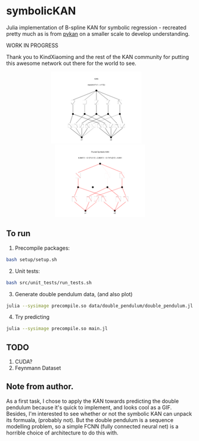 # symbolicKAN

Julia implementation of B-spline KAN for symbolic regression - recreated pretty much as is from [pykan](https://github.com/KindXiaoming/pykan) on a smaller scale to develop understanding.

WORK IN PROGRESS 

Thank you to KindXiaoming and the rest of the KAN community for putting this awesome network out there for the world to see.

<p align="center">
<img src="figures/symbolic_test.png" alt="KAN Network" width="48%" style="padding-right: 20px;">
<img src="figures/symbolic_test_pruned.png" alt="Pruned KAN Network" width="48%">
</p>


## To run

1. Precompile packages:

```bash
bash setup/setup.sh
```

2. Unit tests:

```bash
bash src/unit_tests/run_tests.sh
```

3. Generate double pendulum data, (and also plot)

```bash
julia --sysimage precompile.so data/double_pendulum/double_pendulum.jl
```

4. Try predicting

```bash
julia --sysimage precompile.so main.jl
```

## TODO

1. CUDA?
2. Feynmann Dataset


## Note from author.

As a first task, I chose to apply the KAN towards predicting the double pendulum because it's quick to implement, and looks cool as a GIF. Besides, I'm interested to see whether or not the symbolic KAN can unpack its formuala, (probably not). But the double pendulum is a sequence modelling problem, so a simple FCNN (fully connected neural net) is a horrible choice of architecture to do this with.
